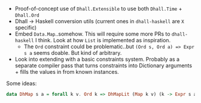 * Proof-of-concept use of `Dhall.Extensible` to use both `Dhall.Time` + `Dhall.Ord`
* Dhall -> Haskell conversion utils (current ones in `dhall-haskell` are `X` specific)
* Embed `Data.Map`..somehow. This will require some more PRs to `dhall-haskell` I think. Look at how `List` is implemented as inspiration.
  * The `Ord` constraint could be problematic..but `(Ord s, Ord a) => Expr s a` seems doable. But kind of arbitrary.
* Look into extending with a basic constraints system. Probably as a separate compiler pass that turns constraints into Dictionary arguments + fills the values in from known instances.

Some ideas:
```haskell
data DhMap s a = forall k v. Ord k => DhMapLit (Map k v) (k -> Expr s a) (Expr s a -> Maybe k) (v -> Expr s a) (Expr s a -> v)
```
